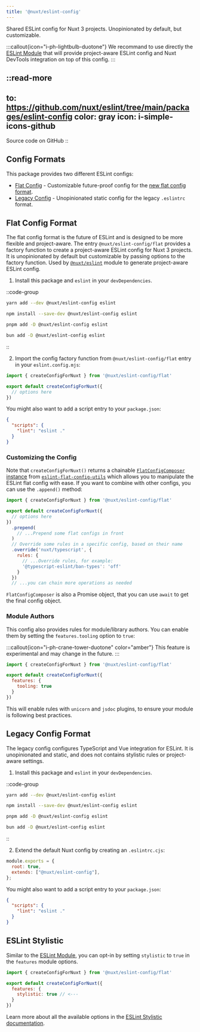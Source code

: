 ```yaml
---
title: '@nuxt/eslint-config'
---
```


Shared ESLint config for Nuxt 3 projects. Unopinionated by default, but customizable.

:::callout{icon="i-ph-lightbulb-duotone"}
We recommand to use directly the [ESLint Module](/packages/module) that will provide project-aware ESLint config and Nuxt DevTools integration on top of this config.
:::

::read-more
---
to: https://github.com/nuxt/eslint/tree/main/packages/eslint-config
color: gray
icon: i-simple-icons-github
---
Source code on GitHub
::


## Config Formats

This package provides two different ESLint configs:

- [Flat Config](#flat-config-format) - Customizable future-proof config for the [new flat config format](https://eslint.org/docs/latest/use/configure/configuration-files-new).
- [Legacy Config](#legacy-config-format) - Unopinionated static config for the legacy `.eslintrc` format.

## Flat Config Format

The flat config format is the future of ESLint and is designed to be more flexible and project-aware. The entry `@nuxt/eslint-config/flat` provides a factory function to create a project-aware ESLint config for Nuxt 3 projects. It is unopinionated by default but customizable by passing options to the factory function. Used by [`@nuxt/eslint`](/packages/module) module to generate project-aware ESLint config.

1. Install this package and `eslint` in your `devDependencies`.

::code-group
```bash [yarn]
yarn add --dev @nuxt/eslint-config eslint
```
```bash [npm]
npm install --save-dev @nuxt/eslint-config eslint
```
```bash [pnpm]
pnpm add -D @nuxt/eslint-config eslint
```
```bash [bun]
bun add -D @nuxt/eslint-config eslint
```
::

2. Import the config factory function from `@nuxt/eslint-config/flat` entry in your `eslint.config.mjs`:

```js [eslint.config.mjs]
import { createConfigForNuxt } from '@nuxt/eslint-config/flat'

export default createConfigForNuxt({
  // options here
})
```

You might also want to add a script entry to your `package.json`:

```json [package.json]
{
  "scripts": {
    "lint": "eslint ."
  }
}
```

### Customizing the Config

Note that `createConfigForNuxt()` returns a chainable [`FlatConfigComposer` instance](https://github.com/antfu/eslint-flat-config-utils#composer) from [`eslint-flat-config-utils`](https://github.com/antfu/eslint-flat-config-utils) which allows you to manipulate the ESLint flat config with ease. If you want to combine with other configs, you can use the `.append()` method:

```js [eslint.config.mjs]
import { createConfigForNuxt } from '@nuxt/eslint-config/flat'

export default createConfigForNuxt({
  // options here
})
  .prepend(
    // ...Prepend some flat configs in front
  )
  // Override some rules in a specific config, based on their name
  .override('nuxt/typescript', {
    rules: {
      // ...Override rules, for example:
      '@typescript-eslint/ban-types': 'off'
    }
  })
  // ...you can chain more operations as needed
```

`FlatConfigComposer` is also a Promise object, that you can use `await` to get the final config object.

### Module Authors

This config also provides rules for module/library authors. You can enable them by setting the `features.tooling` option to `true`:

:::callout{icon="i-ph-crane-tower-duotone" color="amber"}
This feature is experimental and may change in the future.
:::

```js [eslint.config.mjs]
import { createConfigForNuxt } from '@nuxt/eslint-config/flat'

export default createConfigForNuxt({
  features: {
    tooling: true
  }
})
```

This will enable rules with `unicorn` and `jsdoc` plugins, to ensure your module is following best practices.

## Legacy Config Format

The legacy config configures TypeScript and Vue integration for ESLint. It is unopinionated and static, and does not contains stylistic rules or project-aware settings.

1. Install this package and `eslint` in your `devDependencies`.

::code-group
```bash [yarn]
yarn add --dev @nuxt/eslint-config eslint
```
```bash [npm]
npm install --save-dev @nuxt/eslint-config eslint
```
```bash [pnpm]
pnpm add -D @nuxt/eslint-config eslint
```
```bash [bun]
bun add -D @nuxt/eslint-config eslint
```
::

2. Extend the default Nuxt config by creating an `.eslintrc.cjs`:

```js [.eslintrc.cjs]
module.exports = {
  root: true,
  extends: ["@nuxt/eslint-config"],
};
```

You might also want to add a script entry to your `package.json`:

```json [package.json]
{
  "scripts": {
    "lint": "eslint ."
  }
}
```

## ESLint Stylistic

Similar to the [ESLint Module](https://eslint.nuxt.com/packages/module#eslint-stylistic), you can opt-in by setting `stylistic` to `true` in the `features` module options.

```js [eslint.config.mjs]
import { createConfigForNuxt } from '@nuxt/eslint-config/flat'

export default createConfigForNuxt({
  features: {
    stylistic: true // <---
  }
})
```

Learn more about all the available options in the [ESLint Stylistic documentation](https://eslint.style/guide/config-presets#configuration-factory).
